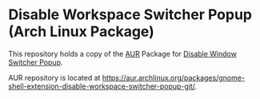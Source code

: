 # Disable Workspace Switcher Popup (Arch Linux Package)

This repository holds a copy of the [AUR][aur] Package for
[Disable Window Switcher Popup][extension-repos].

AUR repository is located at
https://aur.archlinux.org/packages/gnome-shell-extension-disable-workspace-switcher-popup-git/.

[aur]: http://aur.archlinux.org
[extension-repos]: https://github.com/windsorschmidt/disable-workspace-switcher-popup
